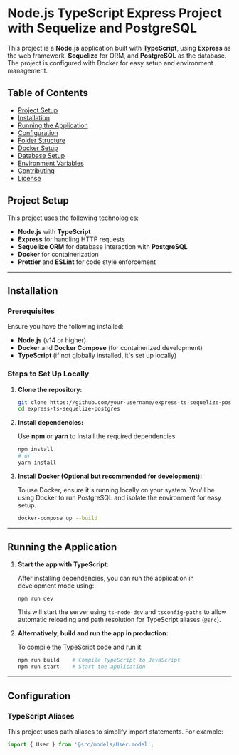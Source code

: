 # Node.js TypeScript Express Project with Sequelize and PostgreSQL

This project is a **Node.js** application built with **TypeScript**, using **Express** as the web framework, **Sequelize** for ORM, and **PostgreSQL** as the database. The project is configured with Docker for easy setup and environment management.

## Table of Contents
- [Project Setup](#project-setup)
- [Installation](#installation)
- [Running the Application](#running-the-application)
- [Configuration](#configuration)
- [Folder Structure](#folder-structure)
- [Docker Setup](#docker-setup)
- [Database Setup](#database-setup)
- [Environment Variables](#environment-variables)
- [Contributing](#contributing)
- [License](#license)

## Project Setup

This project uses the following technologies:
- **Node.js** with **TypeScript**
- **Express** for handling HTTP requests
- **Sequelize ORM** for database interaction with **PostgreSQL**
- **Docker** for containerization
- **Prettier** and **ESLint** for code style enforcement

---

## Installation

### Prerequisites

Ensure you have the following installed:
- **Node.js** (v14 or higher)
- **Docker** and **Docker Compose** (for containerized development)
- **TypeScript** (if not globally installed, it's set up locally)

### Steps to Set Up Locally

1. **Clone the repository:**

    ```bash
    git clone https://github.com/your-username/express-ts-sequelize-postgres.git
    cd express-ts-sequelize-postgres
    ```

2. **Install dependencies:**

    Use **npm** or **yarn** to install the required dependencies.

    ```bash
    npm install
    # or
    yarn install
    ```

3. **Install Docker (Optional but recommended for development):**

    To use Docker, ensure it's running locally on your system. You'll be using Docker to run PostgreSQL and isolate the environment for easy setup.

    ```bash
    docker-compose up --build
    ```

---

## Running the Application

1. **Start the app with TypeScript:**

    After installing dependencies, you can run the application in development mode using:

    ```bash
    npm run dev
    ```

    This will start the server using `ts-node-dev` and `tsconfig-paths` to allow automatic reloading and path resolution for TypeScript aliases (`@src`).

2. **Alternatively, build and run the app in production:**

    To compile the TypeScript code and run it:

    ```bash
    npm run build    # Compile TypeScript to JavaScript
    npm run start    # Start the application
    ```

---

## Configuration

### TypeScript Aliases

This project uses path aliases to simplify import statements. For example:

```typescript
import { User } from '@src/models/User.model';